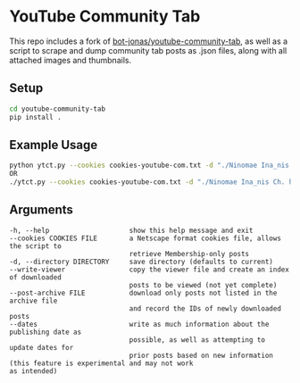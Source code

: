 # YouTube Community Tab

This repo includes a fork of [bot-jonas/youtube-community-tab](https://github.com/bot-jonas/youtube-community-tab), as well as a script to scrape and dump community tab posts as .json files, along with all attached images and thumbnails.

## Setup

```sh
cd youtube-community-tab
pip install .
```

## Example Usage

```sh
python ytct.py --cookies cookies-youtube-com.txt -d "./Ninomae Ina_nis Ch. hololive-EN" https://www.youtube.com/channel/UCMwGHR0BTZuLsmjY_NT5Pwg/community
OR
./ytct.py --cookies cookies-youtube-com.txt -d "./Ninomae Ina_nis Ch. hololive-EN" https://www.youtube.com/@NinomaeInanis/community
```

## Arguments

```
-h, --help                    show this help message and exit
--cookies COOKIES FILE        a Netscape format cookies file, allows the script to
                              retrieve Membership-only posts
-d, --directory DIRECTORY     save directory (defaults to current)
--write-viewer                copy the viewer file and create an index of downloaded
                              posts to be viewed (not yet complete)
--post-archive FILE           download only posts not listed in the archive file
                              and record the IDs of newly downloaded posts
--dates                       write as much information about the publishing date as
                              possible, as well as attempting to update dates for
                              prior posts based on new information (this feature is experimental and may not work                                 as intended)

```

